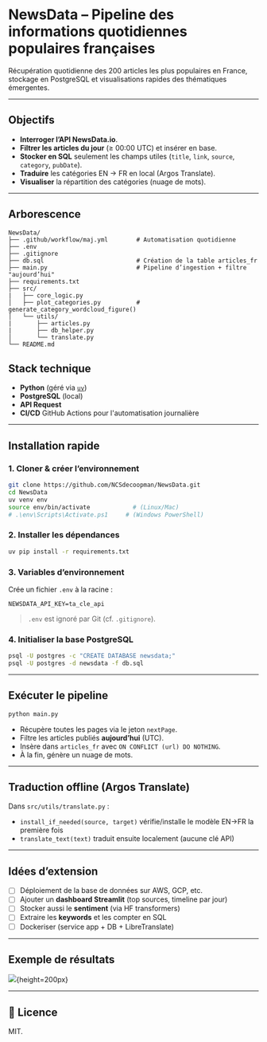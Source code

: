 # NewsData – Pipeline des informations quotidiennes populaires françaises

Récupération quotidienne des 200 articles les plus populaires en France, stockage en PostgreSQL et visualisations rapides des thématiques émergentes.

---

## Objectifs

* **Interroger l’API NewsData.io**.
* **Filtrer les articles du jour** (≥ 00:00 UTC) et insérer en base.
* **Stocker en SQL** seulement les champs utiles (`title`, `link`, `source`, `category`, `pubDate`).
* **Traduire** les catégories EN → FR en local (Argos Translate).
* **Visualiser** la répartition des catégories (nuage de mots).

---

## Arborescence

```
NewsData/
├── .github/workflow/maj.yml        # Automatisation quotidienne
├── .env
├── .gitignore
├── db.sql                          # Création de la table articles_fr
├── main.py                         # Pipeline d’ingestion + filtre "aujourd’hui"
├── requirements.txt
├── src/
|   ├── core_logic.py  
│   ├── plot_categories.py          # generate_category_wordcloud_figure()
│   └── utils/
|       ├── articles.py
|       ├── db_helper.py
│       └── translate.py
└── README.md
```

## Stack technique

* **Python** (géré via [`uv`](https://github.com/astral-sh/uv))
* **PostgreSQL** (local)
* **API Request**
* **CI/CD** GitHub Actions pour l'automatisation journalière

---

## Installation rapide

### 1. Cloner & créer l’environnement

```bash
git clone https://github.com/NCSdecoopman/NewsData.git
cd NewsData
uv venv env
source env/bin/activate            # (Linux/Mac)
# .\env\Scripts\Activate.ps1     # (Windows PowerShell)
```

### 2. Installer les dépendances

```bash
uv pip install -r requirements.txt
```

### 3. Variables d’environnement

Crée un fichier `.env` à la racine :

```env
NEWSDATA_API_KEY=ta_cle_api
```

> `.env` est ignoré par Git (cf. `.gitignore`).

### 4. Initialiser la base PostgreSQL

```bash
psql -U postgres -c "CREATE DATABASE newsdata;"
psql -U postgres -d newsdata -f db.sql
```

---

## Exécuter le pipeline

```bash
python main.py
```

* Récupère toutes les pages via le jeton `nextPage`.
* Filtre les articles publiés **aujourd’hui** (UTC).
* Insère dans `articles_fr` avec `ON CONFLICT (url) DO NOTHING`.
* À la fin, génère un nuage de mots.

---

## Traduction offline (Argos Translate)

Dans `src/utils/translate.py` :

* `install_if_needed(source, target)` vérifie/installe le modèle EN→FR la première fois
* `translate_text(text)` traduit ensuite localement (aucune clé API)

---

## Idées d’extension

* [ ] Déploiement de la base de données sur AWS, GCP, etc.
* [ ] Ajouter un **dashboard Streamlit** (top sources, timeline par jour)
* [ ] Stocker aussi le **sentiment** (via HF transformers)
* [ ] Extraire les **keywords** et les compter en SQL
* [ ] Dockeriser (service app + DB + LibreTranslate)

---

## Exemple de résultats

![](outpouts/worldcloud_2025-07-23.png){height=200px}

---

## 📝 Licence

MIT.
